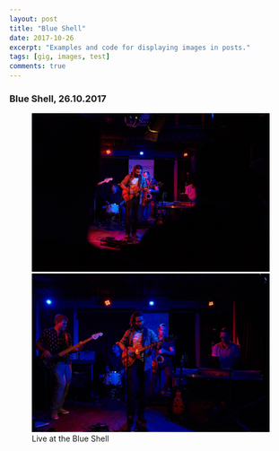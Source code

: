 ```yaml
---
layout: post
title: "Blue Shell"
date: 2017-10-26
excerpt: "Examples and code for displaying images in posts."
tags: [gig, images, test]
comments: true
---
```


### Blue Shell, 26.10.2017

<figure class="half">
    <a href="https://github.com/Xarthas/b.phonicsband/blob/gh-pages/assets/img/blue-shell-1.jpg"><img src="https://github.com/Xarthas/b.phonicsband/blob/gh-pages/assets/img/blue-shell-1.jpg"></a>
    <a href="https://github.com/Xarthas/b.phonicsband/blob/gh-pages/assets/img/blue-shell-3.jpg"><img src="https://github.com/Xarthas/b.phonicsband/blob/gh-pages/assets/img/blue-shell-3.jpg"></a>
    <figcaption>Live at the Blue Shell</figcaption>
</figure>


